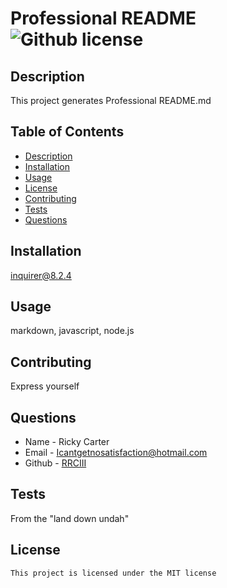 # Professional README ![Github license](https://img.shields.io/badge/license-MIT-blue.svg)

## Description 
This project generates Professional README.md 
## Table of Contents
- [Description](#description)
- [Installation](#installation)
- [Usage](#usage)
- [License](#license)
- [Contributing](#contributing)
- [Tests](#tests)
- [Questions](#questions)
## Installation
inquirer@8.2.4
## Usage
markdown, javascript, node.js
## Contributing
Express yourself
## Questions
* Name - Ricky Carter
* Email - [Icantgetnosatisfaction@hotmail.com](mailto:Icantgetnosatisfaction@hotmail.com)
* Github - [RRCIII](https://github.com/RRCIII/)
## Tests
From the "land down undah"
## License
    This project is licensed under the MIT license
